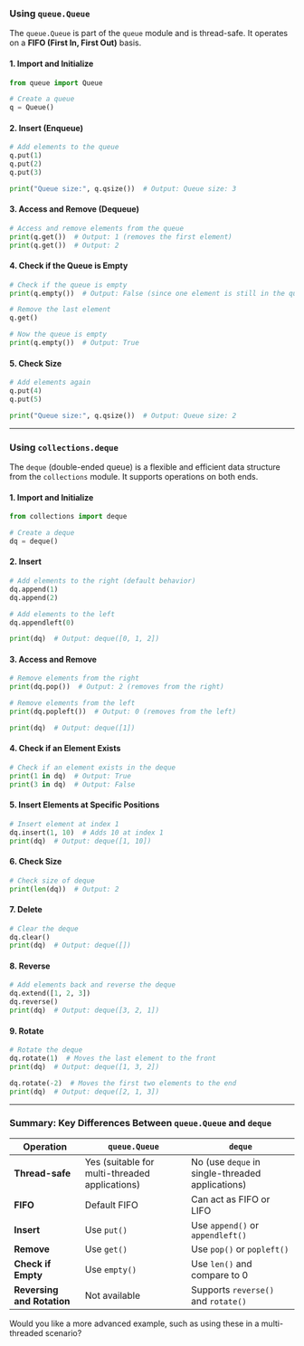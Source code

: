 ### Using `queue.Queue`

The `queue.Queue` is part of the `queue` module and is thread-safe. It operates on a **FIFO (First In, First Out)** basis.

#### 1. **Import and Initialize**

```python
from queue import Queue

# Create a queue
q = Queue()
```

#### 2. **Insert (Enqueue)**

```python
# Add elements to the queue
q.put(1)
q.put(2)
q.put(3)

print("Queue size:", q.qsize())  # Output: Queue size: 3
```

#### 3. **Access and Remove (Dequeue)**

```python
# Access and remove elements from the queue
print(q.get())  # Output: 1 (removes the first element)
print(q.get())  # Output: 2
```

#### 4. **Check if the Queue is Empty**

```python
# Check if the queue is empty
print(q.empty())  # Output: False (since one element is still in the queue)

# Remove the last element
q.get()

# Now the queue is empty
print(q.empty())  # Output: True
```

#### 5. **Check Size**

```python
# Add elements again
q.put(4)
q.put(5)

print("Queue size:", q.qsize())  # Output: Queue size: 2
```

---

### Using `collections.deque`

The `deque` (double-ended queue) is a flexible and efficient data structure from the `collections` module. It supports operations on both ends.

#### 1. **Import and Initialize**

```python
from collections import deque

# Create a deque
dq = deque()
```

#### 2. **Insert**

```python
# Add elements to the right (default behavior)
dq.append(1)
dq.append(2)

# Add elements to the left
dq.appendleft(0)

print(dq)  # Output: deque([0, 1, 2])
```

#### 3. **Access and Remove**

```python
# Remove elements from the right
print(dq.pop())  # Output: 2 (removes from the right)

# Remove elements from the left
print(dq.popleft())  # Output: 0 (removes from the left)

print(dq)  # Output: deque([1])
```

#### 4. **Check if an Element Exists**

```python
# Check if an element exists in the deque
print(1 in dq)  # Output: True
print(3 in dq)  # Output: False
```

#### 5. **Insert Elements at Specific Positions**

```python
# Insert element at index 1
dq.insert(1, 10)  # Adds 10 at index 1
print(dq)  # Output: deque([1, 10])
```

#### 6. **Check Size**

```python
# Check size of deque
print(len(dq))  # Output: 2
```

#### 7. **Delete**

```python
# Clear the deque
dq.clear()
print(dq)  # Output: deque([])
```

#### 8. **Reverse**

```python
# Add elements back and reverse the deque
dq.extend([1, 2, 3])
dq.reverse()
print(dq)  # Output: deque([3, 2, 1])
```

#### 9. **Rotate**

```python
# Rotate the deque
dq.rotate(1)  # Moves the last element to the front
print(dq)  # Output: deque([1, 3, 2])

dq.rotate(-2)  # Moves the first two elements to the end
print(dq)  # Output: deque([2, 1, 3])
```

---

### Summary: Key Differences Between `queue.Queue` and `deque`

|**Operation**|**`queue.Queue`**|**`deque`**|
|---|---|---|
|**Thread-safe**|Yes (suitable for multi-threaded applications)|No (use `deque` in single-threaded applications)|
|**FIFO**|Default FIFO|Can act as FIFO or LIFO|
|**Insert**|Use `put()`|Use `append()` or `appendleft()`|
|**Remove**|Use `get()`|Use `pop()` or `popleft()`|
|**Check if Empty**|Use `empty()`|Use `len()` and compare to 0|
|**Reversing and Rotation**|Not available|Supports `reverse()` and `rotate()`|

Would you like a more advanced example, such as using these in a multi-threaded scenario?